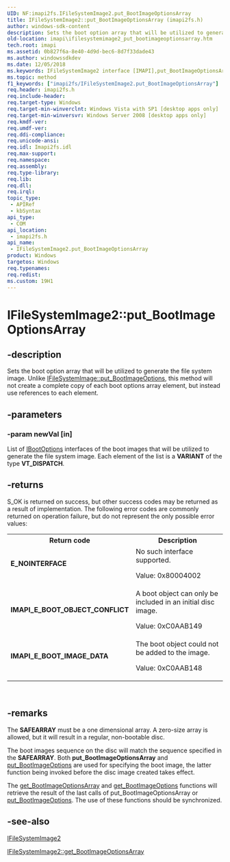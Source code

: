 ```yaml
---
UID: NF:imapi2fs.IFileSystemImage2.put_BootImageOptionsArray
title: IFileSystemImage2::put_BootImageOptionsArray (imapi2fs.h)
author: windows-sdk-content
description: Sets the boot option array that will be utilized to generate the file system image. Unlike IFileSystemImage::put_BootImageOptions, this method will not create a complete copy of each boot options array element, but instead use references to each element.
old-location: imapi\ifilesystemimage2_put_bootimageoptionsarray.htm
tech.root: imapi
ms.assetid: 0b827f6a-8e40-4d9d-bec6-8d7f33dade43
ms.author: windowssdkdev
ms.date: 12/05/2018
ms.keywords: IFileSystemImage2 interface [IMAPI],put_BootImageOptionsArray method, IFileSystemImage2.put_BootImageOptionsArray, IFileSystemImage2::put_BootImageOptionsArray, imapi.ifilesystemimage2_put_bootimageoptionsarray, imapi2fs/IFileSystemImage2::put_BootImageOptionsArray, put_BootImageOptionsArray, put_BootImageOptionsArray method [IMAPI], put_BootImageOptionsArray method [IMAPI],IFileSystemImage2 interface
ms.topic: method
f1_keywords: ["imapi2fs/IFileSystemImage2.put_BootImageOptionsArray"]
req.header: imapi2fs.h
req.include-header: 
req.target-type: Windows
req.target-min-winverclnt: Windows Vista with SP1 [desktop apps only]
req.target-min-winversvr: Windows Server 2008 [desktop apps only]
req.kmdf-ver: 
req.umdf-ver: 
req.ddi-compliance: 
req.unicode-ansi: 
req.idl: Imapi2fs.idl
req.max-support: 
req.namespace: 
req.assembly: 
req.type-library: 
req.lib: 
req.dll: 
req.irql: 
topic_type:
 - APIRef
 - kbSyntax
api_type:
 - COM
api_location:
 - imapi2fs.h
api_name:
 - IFileSystemImage2.put_BootImageOptionsArray
product: Windows
targetos: Windows
req.typenames: 
req.redist: 
ms.custom: 19H1
---
```


# IFileSystemImage2::put_BootImageOptionsArray


## -description


Sets the boot option array that will be utilized to generate the file system image. Unlike <a href="https://docs.microsoft.com/windows/desktop/api/imapi2fs/nf-imapi2fs-ifilesystemimage-put_bootimageoptions">IFileSystemImage::put_BootImageOptions</a>, this method will not create  a complete copy of each  boot options array element, but instead use references to each element.


## -parameters




### -param newVal [in]

List of <a href="https://docs.microsoft.com/windows/desktop/api/imapi2fs/nn-imapi2fs-ibootoptions">IBootOptions</a> interfaces of the boot images that will be utilized to generate the file system image. Each element of the list is a <b>VARIANT</b> of the type <b>VT_DISPATCH</b>. 


## -returns



S_OK is returned on success, but other success codes may be returned as a result of implementation. The following error codes are commonly returned on operation failure, but do not represent the only possible error values:

<table>
<tr>
<th>Return code</th>
<th>Description</th>
</tr>
<tr>
<td width="40%">
<dl>
<dt><b>E_NOINTERFACE</b></dt>
</dl>
</td>
<td width="60%">
No such interface supported.

Value: 0x80004002

</td>
</tr>
<tr>
<td width="40%">
<dl>
<dt><b>IMAPI_E_BOOT_OBJECT_CONFLICT</b></dt>
</dl>
</td>
<td width="60%">
A boot object can only be included in an initial disc image.

Value: 0xC0AAB149

</td>
</tr>
<tr>
<td width="40%">
<dl>
<dt><b>IMAPI_E_BOOT_IMAGE_DATA</b></dt>
</dl>
</td>
<td width="60%">
The boot object could not be added to the image.

Value: 0xC0AAB148

</td>
</tr>
</table>
 




## -remarks



The <b>SAFEARRAY</b> must be a one dimensional array. A zero-size array is allowed, but it will result in a regular, non-bootable disc.

The boot images sequence on the disc will match the sequence specified in the <b>SAFEARRAY</b>. Both <b>put_BootImageOptionsArray</b> and <a href="https://docs.microsoft.com/windows/desktop/api/imapi2fs/nf-imapi2fs-ifilesystemimage-put_bootimageoptions">put_BootImageOptions</a> are used for specifying the boot image, the latter function being invoked before the disc image created takes effect.

The <a href="https://docs.microsoft.com/windows/desktop/api/imapi2fs/nf-imapi2fs-ifilesystemimage2-get_bootimageoptionsarray">get_BootImageOptionsArray</a> and <a href="https://docs.microsoft.com/windows/desktop/api/imapi2fs/nf-imapi2fs-ifilesystemimage-get_bootimageoptions">get_BootImageOptions</a> functions will retrieve the result of the last calls of put_BootImageOptionsArray or <a href="https://docs.microsoft.com/windows/desktop/api/imapi2fs/nf-imapi2fs-ifilesystemimage-put_bootimageoptions">put_BootImageOptions</a>. The use of these functions should be synchronized.




## -see-also




<a href="https://docs.microsoft.com/windows/desktop/api/imapi2fs/nn-imapi2fs-ifilesystemimage2">IFileSystemImage2</a>



<a href="https://docs.microsoft.com/windows/desktop/api/imapi2fs/nf-imapi2fs-ifilesystemimage2-get_bootimageoptionsarray">IFileSystemImage2::get_BootImageOptionsArray</a>
 

 

